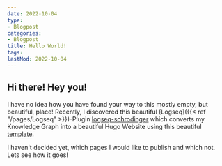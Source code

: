 ```yaml
---
date: 2022-10-04
type:
- Blogpost
categories:
- Blogpost
title: Hello World!
tags:
lastMod: 2022-10-04
---
```

## Hi there! Hey you!

I have no idea how you have found your way to this mostly empty, but beautiful, place!
Recently, I discovered this beautiful [Logseq]({{< ref "/pages/Logseq" >}})-Plugin [logseq-schrodinger](https://github.com/sawhney17/logseq-schrodinger) which converts my Knowledge Graph into a beautiful Hugo Website using this beautiful [template](https://github.com/CharlesChiuGit/Logseq-Hugo-Template).

I haven't decided yet, which pages I would like to publish and which not. Lets see how it goes!
